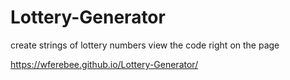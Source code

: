 # Lottery-Generator

create strings of lottery numbers
view the code right on the page

https://wferebee.github.io/Lottery-Generator/
